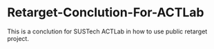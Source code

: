# Retarget-Conclution-For-ACTLab
This is a conclution for SUSTech ACTLab in how to use public retarget project.
